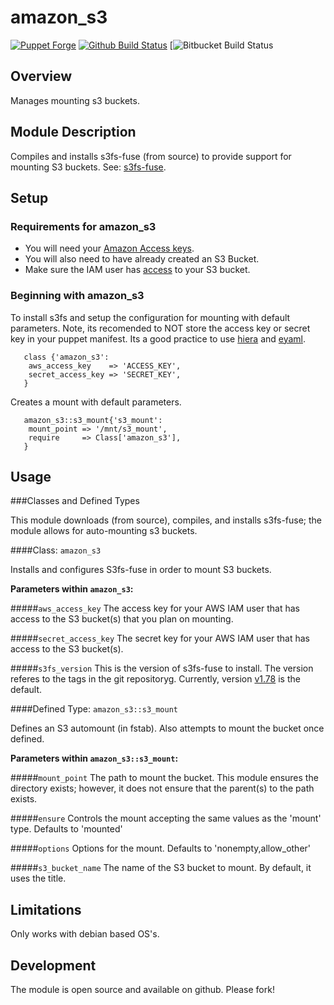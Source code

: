 # amazon_s3

[![Puppet Forge](http://img.shields.io/puppetforge/v/conzar/amazon_s3.svg)](https://forge.puppetlabs.com/conzar/amazon_s3)
[![Github Build Status](https://travis-ci.org/Conzar/amazon_s3.svg?branch=master)](https://travis-ci.org/Conzar/amazon_s3)
[![Bitbucket Build Status](http://build.landcareresearch.co.nz/app/rest/builds/buildType:%28id:LinuxAdmin_Puppet_Puppet%29/statusIcon)

## Overview

Manages mounting s3 buckets.

## Module Description

Compiles and installs s3fs-fuse (from source) to provide support for mounting
S3 buckets.  See: [s3fs-fuse](https://github.com/s3fs-fuse/s3fs-fuse).

## Setup

### Requirements for amazon_s3

* You will need your [Amazon Access keys](http://docs.aws.amazon.com/AWSSimpleQueueService/latest/SQSGettingStartedGuide/AWSCredentials.html).
* You will also need to have already created an S3 Bucket.
* Make sure the IAM user has [access](http://docs.aws.amazon.com/AmazonS3/latest/dev/using-iam-policies.html) to your S3 bucket.

### Beginning with amazon_s3

To install s3fs and setup the configuration for mounting with default parameters.
Note, its recomended to NOT store the access key or secret key in your puppet manifest.
Its a good practice to use [hiera](https://docs.puppetlabs.com/hiera/1/) and [eyaml](https://github.com/TomPoulton/hiera-eyaml).

```
   class {'amazon_s3':
    aws_access_key    => 'ACCESS_KEY',
    secret_access_key => 'SECRET_KEY',
   }
```

Creates a mount with default parameters.

```
   amazon_s3::s3_mount{'s3_mount':
    mount_point => '/mnt/s3_mount',
    require     => Class['amazon_s3'],
   }
```

## Usage

###Classes and Defined Types

This module downloads (from source), compiles, and installs s3fs-fuse; the module allows for auto-mounting s3 buckets.

####Class: `amazon_s3`

Installs and configures S3fs-fuse in order to mount S3 buckets.

**Parameters within `amazon_s3`:**

#####`aws_access_key`
The access key for your AWS IAM user that has access to the S3 bucket(s) that you plan on mounting.

#####`secret_access_key`
The secret key for your AWS IAM user that has access to the S3 bucket(s).

#####`s3fs_version`
This is the version of s3fs-fuse to install.  The version referes to the tags in the git repositoryg.
Currently, version [v1.78](https://github.com/s3fs-fuse/s3fs-fuse/tree/v1.78) is the default.

####Defined Type: `amazon_s3::s3_mount`

Defines an S3 automount (in fstab).  Also attempts to mount the bucket once defined.

**Parameters within `amazon_s3::s3_mount`:**

#####`mount_point`
The path to mount the bucket.  This module ensures the directory exists; however,
it does not ensure that the parent(s) to the path exists.  

#####`ensure`
Controls the mount accepting the same values as the 'mount' type.
Defaults to 'mounted'

#####`options`
Options for the mount.
Defaults to 'nonempty,allow_other'

#####`s3_bucket_name`
The name of the S3 bucket to mount.  By default, it uses the title.


## Limitations

Only works with debian based OS's.

## Development

The module is open source and available on github.  Please fork!
